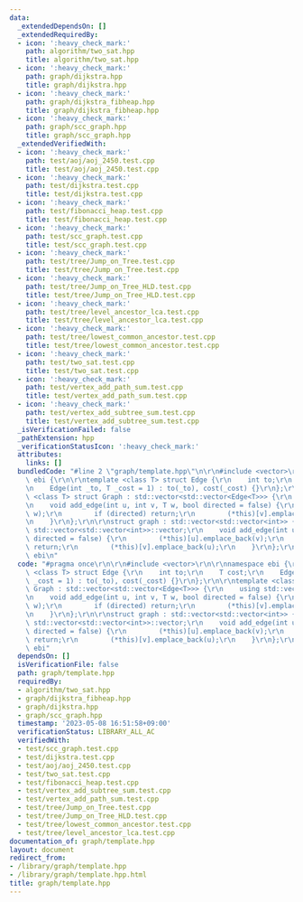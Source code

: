 ```yaml
---
data:
  _extendedDependsOn: []
  _extendedRequiredBy:
  - icon: ':heavy_check_mark:'
    path: algorithm/two_sat.hpp
    title: algorithm/two_sat.hpp
  - icon: ':heavy_check_mark:'
    path: graph/dijkstra.hpp
    title: graph/dijkstra.hpp
  - icon: ':heavy_check_mark:'
    path: graph/dijkstra_fibheap.hpp
    title: graph/dijkstra_fibheap.hpp
  - icon: ':heavy_check_mark:'
    path: graph/scc_graph.hpp
    title: graph/scc_graph.hpp
  _extendedVerifiedWith:
  - icon: ':heavy_check_mark:'
    path: test/aoj/aoj_2450.test.cpp
    title: test/aoj/aoj_2450.test.cpp
  - icon: ':heavy_check_mark:'
    path: test/dijkstra.test.cpp
    title: test/dijkstra.test.cpp
  - icon: ':heavy_check_mark:'
    path: test/fibonacci_heap.test.cpp
    title: test/fibonacci_heap.test.cpp
  - icon: ':heavy_check_mark:'
    path: test/scc_graph.test.cpp
    title: test/scc_graph.test.cpp
  - icon: ':heavy_check_mark:'
    path: test/tree/Jump_on_Tree.test.cpp
    title: test/tree/Jump_on_Tree.test.cpp
  - icon: ':heavy_check_mark:'
    path: test/tree/Jump_on_Tree_HLD.test.cpp
    title: test/tree/Jump_on_Tree_HLD.test.cpp
  - icon: ':heavy_check_mark:'
    path: test/tree/level_ancestor_lca.test.cpp
    title: test/tree/level_ancestor_lca.test.cpp
  - icon: ':heavy_check_mark:'
    path: test/tree/lowest_common_ancestor.test.cpp
    title: test/tree/lowest_common_ancestor.test.cpp
  - icon: ':heavy_check_mark:'
    path: test/two_sat.test.cpp
    title: test/two_sat.test.cpp
  - icon: ':heavy_check_mark:'
    path: test/vertex_add_path_sum.test.cpp
    title: test/vertex_add_path_sum.test.cpp
  - icon: ':heavy_check_mark:'
    path: test/vertex_add_subtree_sum.test.cpp
    title: test/vertex_add_subtree_sum.test.cpp
  _isVerificationFailed: false
  _pathExtension: hpp
  _verificationStatusIcon: ':heavy_check_mark:'
  attributes:
    links: []
  bundledCode: "#line 2 \"graph/template.hpp\"\n\r\n#include <vector>\r\n\r\nnamespace\
    \ ebi {\r\n\r\ntemplate <class T> struct Edge {\r\n    int to;\r\n    T cost;\r\
    \n    Edge(int _to, T _cost = 1) : to(_to), cost(_cost) {}\r\n};\r\n\r\ntemplate\
    \ <class T> struct Graph : std::vector<std::vector<Edge<T>>> {\r\n    using std::vector<std::vector<Edge<T>>>::vector;\r\
    \n    void add_edge(int u, int v, T w, bool directed = false) {\r\n        (*this)[u].emplace_back(v,\
    \ w);\r\n        if (directed) return;\r\n        (*this)[v].emplace_back(u, w);\r\
    \n    }\r\n};\r\n\r\nstruct graph : std::vector<std::vector<int>> {\r\n    using\
    \ std::vector<std::vector<int>>::vector;\r\n    void add_edge(int u, int v, bool\
    \ directed = false) {\r\n        (*this)[u].emplace_back(v);\r\n        if (directed)\
    \ return;\r\n        (*this)[v].emplace_back(u);\r\n    }\r\n};\r\n\r\n}  // namespace\
    \ ebi\n"
  code: "#pragma once\r\n\r\n#include <vector>\r\n\r\nnamespace ebi {\r\n\r\ntemplate\
    \ <class T> struct Edge {\r\n    int to;\r\n    T cost;\r\n    Edge(int _to, T\
    \ _cost = 1) : to(_to), cost(_cost) {}\r\n};\r\n\r\ntemplate <class T> struct\
    \ Graph : std::vector<std::vector<Edge<T>>> {\r\n    using std::vector<std::vector<Edge<T>>>::vector;\r\
    \n    void add_edge(int u, int v, T w, bool directed = false) {\r\n        (*this)[u].emplace_back(v,\
    \ w);\r\n        if (directed) return;\r\n        (*this)[v].emplace_back(u, w);\r\
    \n    }\r\n};\r\n\r\nstruct graph : std::vector<std::vector<int>> {\r\n    using\
    \ std::vector<std::vector<int>>::vector;\r\n    void add_edge(int u, int v, bool\
    \ directed = false) {\r\n        (*this)[u].emplace_back(v);\r\n        if (directed)\
    \ return;\r\n        (*this)[v].emplace_back(u);\r\n    }\r\n};\r\n\r\n}  // namespace\
    \ ebi"
  dependsOn: []
  isVerificationFile: false
  path: graph/template.hpp
  requiredBy:
  - algorithm/two_sat.hpp
  - graph/dijkstra_fibheap.hpp
  - graph/dijkstra.hpp
  - graph/scc_graph.hpp
  timestamp: '2023-05-08 16:51:58+09:00'
  verificationStatus: LIBRARY_ALL_AC
  verifiedWith:
  - test/scc_graph.test.cpp
  - test/dijkstra.test.cpp
  - test/aoj/aoj_2450.test.cpp
  - test/two_sat.test.cpp
  - test/fibonacci_heap.test.cpp
  - test/vertex_add_subtree_sum.test.cpp
  - test/vertex_add_path_sum.test.cpp
  - test/tree/Jump_on_Tree.test.cpp
  - test/tree/Jump_on_Tree_HLD.test.cpp
  - test/tree/lowest_common_ancestor.test.cpp
  - test/tree/level_ancestor_lca.test.cpp
documentation_of: graph/template.hpp
layout: document
redirect_from:
- /library/graph/template.hpp
- /library/graph/template.hpp.html
title: graph/template.hpp
---
```


